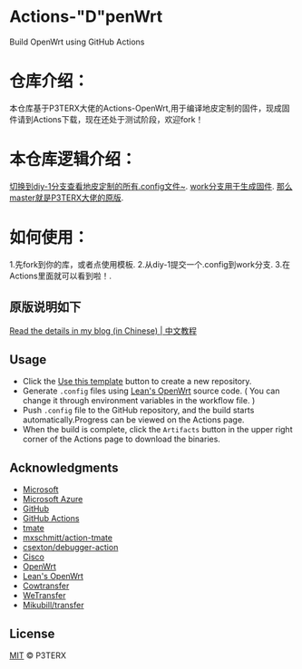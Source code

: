 # Actions-"D"penWrt

Build OpenWrt using GitHub Actions

# 仓库介绍：

  本仓库基于P3TERX大佬的Actions-OpenWrt,用于编译地皮定制的固件，现成固件请到Actions下载，现在还处于测试阶段，欢迎fork！
  
# 本仓库逻辑介绍：
  
  [切换到diy-1分支查看地皮定制的所有.config文件~](https://github.com/DefiedParty/Actions-DpenWrt/tree/diy-1).
  [work分支用于生成固件](https://github.com/DefiedParty/Actions-DpenWrt/tree/work).
  [那么master就是P3TERX大佬的原版](https://github.com/DefiedParty/Actions-DpenWrt/).

# 如何使用：
  1.先fork到你的库，或者点使用模板.
  2.从diy-1提交一个.config到work分支.
  3.在Actions里面就可以看到啦！.
  
  
## 原版说明如下

[Read the details in my blog (in Chinese) | 中文教程](https://p3terx.com/archives/build-openwrt-with-github-actions.html)

## Usage

- Click the [Use this template](https://github.com/P3TERX/Actions-OpenWrt/generate) button to create a new repository.
- Generate `.config` files using [Lean's OpenWrt](https://github.com/coolsnowwolf/lede) source code. ( You can change it through environment variables in the workflow file. )
- Push `.config` file to the GitHub repository, and the build starts automatically.Progress can be viewed on the Actions page.
- When the build is complete, click the `Artifacts` button in the upper right corner of the Actions page to download the binaries.

## Acknowledgments

- [Microsoft](https://www.microsoft.com)
- [Microsoft Azure](https://azure.microsoft.com)
- [GitHub](https://github.com)
- [GitHub Actions](https://github.com/features/actions)
- [tmate](https://github.com/tmate-io/tmate)
- [mxschmitt/action-tmate](https://github.com/mxschmitt/action-tmate)
- [csexton/debugger-action](https://github.com/csexton/debugger-action)
- [Cisco](https://www.cisco.com/)
- [OpenWrt](https://github.com/openwrt/openwrt)
- [Lean's OpenWrt](https://github.com/coolsnowwolf/lede)
- [Cowtransfer](https://cowtransfer.com)
- [WeTransfer](https://wetransfer.com/)
- [Mikubill/transfer](https://github.com/Mikubill/transfer)

## License

[MIT](https://github.com/P3TERX/Actions-OpenWrt/blob/master/LICENSE) © P3TERX
